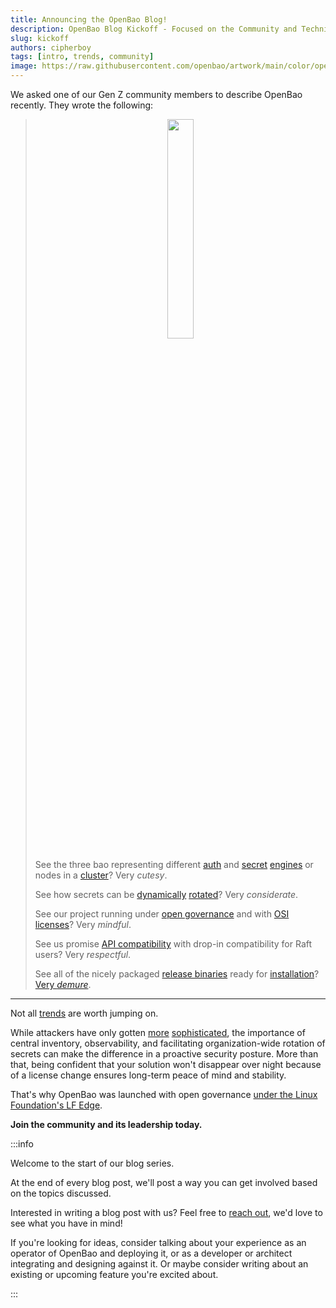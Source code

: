 ```yaml
---
title: Announcing the OpenBao Blog!
description: OpenBao Blog Kickoff - Focused on the Community and Technical Challenges
slug: kickoff
authors: cipherboy
tags: [intro, trends, community]
image: https://raw.githubusercontent.com/openbao/artwork/main/color/openbao-text-color.svg
---
```


We asked one of our Gen Z community members to describe OpenBao recently. They wrote the following:

<!-- truncate -->

> <p align="center"><img src="https://raw.githubusercontent.com/openbao/artwork/main/color/openbao-color.svg" height="30%" width="30%" /></p>
>
> See the three bao representing different [auth](https://openbao.org/docs/auth/) and [secret](https://openbao.org/docs/secrets/) [engines](https://openbao.org/docs/plugins/) or nodes in a [cluster](https://openbao.org/docs/concepts/ha/)? Very _cutesy_.
>
> See how secrets can be [dynamically](https://openbao.org/docs/use-cases/#dynamic-secrets) [rotated](https://openbao.org/docs/secrets/databases/)? Very _considerate_.
>
> See our project running under [open governance](https://github.com/openbao/openbao/blob/main/CONTRIBUTING.md#technical-steering-committee-tsc-members) and with [OSI licenses](https://github.com/openbao/openbao/blob/main/LICENSE)? Very _mindful_.
>
> See us promise [API compatibility](https://openbao.org/docs/policies/migration/#proposal) with drop-in compatibility for Raft users? Very _respectful_.
>
> See all of the nicely packaged [release binaries](https://openbao.org/downloads/) ready for [installation](https://openbao.org/docs/install/)? [Very _demure_](https://www.nytimes.com/2024/08/14/style/demure-tiktok-mindful-cutesy.html).

---

Not all [trends](https://www.mongodb.com/legal/licensing/server-side-public-license/faq) are worth jumping on.

While attackers have only gotten [more](https://www.pcmag.com/news/microsoft-details-how-chinese-hackers-acquired-signing-key-for-outlook) [sophisticated](https://www.npr.org/2021/04/16/985439655/a-worst-nightmare-cyberattack-the-untold-story-of-the-solarwinds-hack), the importance of central inventory, observability, and facilitating organization-wide rotation of secrets can make the difference in a proactive security posture. More than that, being confident that your solution won't disappear over night because of a license change ensures long-term peace of mind and stability.

That's why OpenBao was launched with open governance [under the Linux Foundation's LF Edge](https://lfedge.org/projects/openbao/).

**Join the community and its leadership today.**

:::info

Welcome to the start of our blog series.

At the end of every blog post, we'll post a way you can get involved based on the topics discussed.

Interested in writing a blog post with us? Feel free to [reach out](https://github.com/openbao#contact), we'd love to see what you have in mind!

If you're looking for ideas, consider talking about your experience as an operator of OpenBao and deploying it, or as a developer or architect integrating and designing against it. Or maybe consider writing about an existing or upcoming feature you're excited about.

:::
